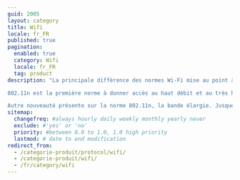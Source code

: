 ```yaml
---
guid: 2005
layout: category
title: Wifi
locale: fr_FR
published: true
pagination:
  enabled: true
  category: Wifi
  locale: fr_FR
  tag: product
description: "La principale différence des normes Wi-Fi mise au point à partir de 2009 est l’utilisation des deux bandes de fréquence 2,4 GHz et 5 Ghz. La norme 802.11n permettait ainsi d’allouer une bande passante en fonction de l’utilisation de chaque appareil. Par exemple, un ordinateur nécessitant une meilleure connexion allait se voir allouer la bande passante en 5 Ghz, et donc bénéficier d’un meilleur débit, là où un téléphone naviguant sur Internet allait se retrouver sur la bande passante 2,4 GHz, permettant ainsi une meilleure portée, pour pouvoir se déplacer, mais un débit légèrement plus faible.

802.11n est la première norme à donner accès au haut débit et au très haut débit. Effectivement, les technologies d’Internet fixe évoluant durant les années 2000 et 2010, la norme 802.11n a donc permis d’atteindre des débits pouvant grimper jusqu’à 288 Mb/s sur 70 mètres grâce à la fréquence 2,4 GHz et 600 Mb/s sur 35 mètres grâce à la fréquence 5 GHz.

Autre nouveauté présente sur la norme 802.11n, la bande élargie. Jusque-là, les bandes de fréquences de 2,4 GHz ou de 5 GHz possédaient une largeur de 20 MHz. Cependant, une bande plus large signifie une meilleure circulation de l’information et donc un débit plus élevé. C’est la raison pour laquelle la version n de la norme 802.11 pouvait doubler la largeur de sa bande passante et monter à 40 MHz. Permettant ainsi de doubler le flux d’information qui circule."
sitemap:
  changefreq: #always hourly daily weekly monthly yearly never
  exclude: #'yes' or 'no'
  priority: #between 0.0 to 1.0, 1.0 high priority
  lastmod: # date to end modification
redirect_from: 
  - /categorie-produit/protocol/wifi/
  - /categorie-produit/wifi/
  - /fr/category/wifi
---
```

